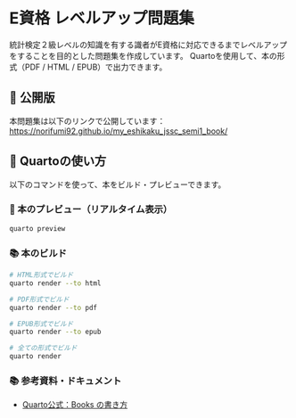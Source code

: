 # E資格 レベルアップ問題集

統計検定２級レベルの知識を有する識者がE資格に対応できるまでレベルアップをすることを目的とした問題集を作成しています。
Quartoを使用して、本の形式（PDF / HTML / EPUB）で出力できます。

## 📖 公開版

本問題集は以下のリンクで公開しています：
https://norifumi92.github.io/my_eshikaku_jssc_semi1_book/

## 🚀 Quartoの使い方

以下のコマンドを使って、本をビルド・プレビューできます。

### 📖 本のプレビュー（リアルタイム表示）

```bash
quarto preview
```

### 📚 本のビルド

```bash
# HTML形式でビルド
quarto render --to html

# PDF形式でビルド
quarto render --to pdf

# EPUB形式でビルド
quarto render --to epub

# 全ての形式でビルド
quarto render
```

### 📚 参考資料・ドキュメント

- [Quarto公式：Books の書き方](https://quarto.org/docs/books/)
